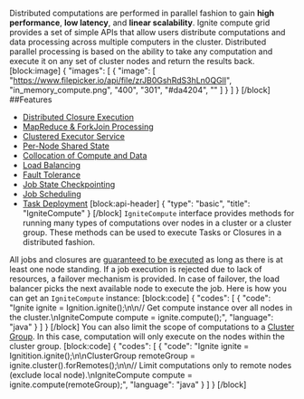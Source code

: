 Distributed computations are performed in parallel fashion to gain **high performance**, **low latency**, and **linear scalability**. Ignite compute grid provides a set of simple APIs that allow users distribute computations and data processing across multiple computers in the cluster. Distributed parallel processing is based on the ability to take any computation and execute it on any set of cluster nodes and return the results back.
[block:image]
{
  "images": [
    {
      "image": [
        "https://www.filepicker.io/api/file/zrJB0GshRdS3hLn0QGlI",
        "in_memory_compute.png",
        "400",
        "301",
        "#da4204",
        ""
      ]
    }
  ]
}
[/block]
##Features
  * [Distributed Closure Execution](doc:distributed-closures)
  * [MapReduce & ForkJoin Processing](doc:compute-tasks)
  * [Clustered Executor Service](doc:executor-service)
  * [Per-Node Shared State](doc:node-local-map) 
  * [Collocation of Compute and Data](doc:collocate-compute-and-data) 
  * [Load Balancing](doc:load-balancing) 
  * [Fault Tolerance](doc:fault-tolerance)
  * [Job State Checkpointing](doc:checkpointing) 
  * [Job Scheduling](doc:job-scheduling) 
  * [Task Deployment](doc:deployment-spi) 
[block:api-header]
{
  "type": "basic",
  "title": "IgniteCompute"
}
[/block]
`IgniteCompute` interface provides methods for running many types of computations over nodes in a cluster or a cluster group. These methods can be used to execute Tasks or Closures in a distributed fashion.

All jobs and closures are [guaranteed to be executed](doc:fault-tolerance) as long as there is at least one node standing. If a job execution is rejected due to lack of resources, a failover mechanism is provided. In case of failover, the load balancer picks the next available node to execute the job. Here is how you can get an `IgniteCompute` instance:
[block:code]
{
  "codes": [
    {
      "code": "Ignite ignite = Ignition.ignite();\n\n// Get compute instance over all nodes in the cluster.\nIgniteCompute compute = ignite.compute();",
      "language": "java"
    }
  ]
}
[/block]
You can also limit the scope of computations to a [Cluster Group](doc:cluster-groups). In this case, computation will only execute on the nodes within the cluster group.
[block:code]
{
  "codes": [
    {
      "code": "Ignite ignite = Ignitition.ignite();\n\nClusterGroup remoteGroup = ignite.cluster().forRemotes();\n\n// Limit computations only to remote nodes (exclude local node).\nIgniteCompute compute = ignite.compute(remoteGroup);",
      "language": "java"
    }
  ]
}
[/block]